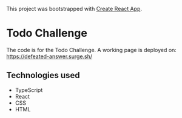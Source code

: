 This project was bootstrapped with [Create React App](https://github.com/facebook/create-react-app).

# Todo Challenge

The code is for the Todo Challenge. A working page is deployed on: https://defeated-answer.surge.sh/

## Technologies used

- TypeScript
- React
- CSS
- HTML
